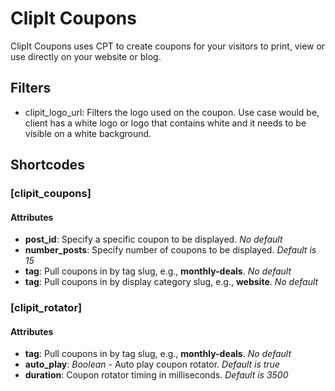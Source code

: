 # ClipIt Coupons

ClipIt Coupons uses CPT to create coupons for your visitors to print, view or use directly on your website or blog.

## Filters

* clipit_logo_url: Filters the logo used on the coupon. Use case would be, client has a white logo or logo that contains white and it needs to be visible on a white background.

## Shortcodes

### [clipit_coupons]

#### Attributes

* **post_id**: Specify a specific coupon to be displayed. *No default*
* **number_posts**: Specify number of coupons to be displayed. *Default is 15*
* **tag**: Pull coupons in by tag slug, e.g., **monthly-deals**. *No default*
* **tag**: Pull coupons in by display category slug, e.g., **website**. *No default*

### [clipit_rotator]

#### Attributes

* **tag**: Pull coupons in by tag slug, e.g., **monthly-deals**. *No default*
* **auto_play**: *Boolean* - Auto play coupon rotator. *Default is true*
* **duration**: Coupon rotator timing in milliseconds. *Default is 3500*
